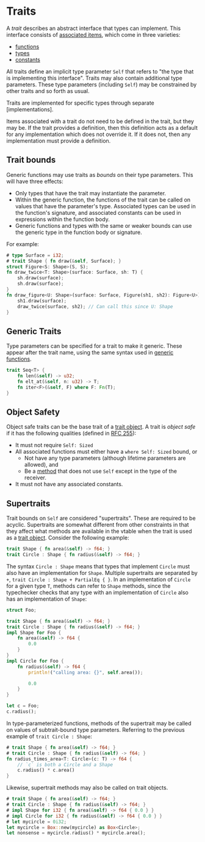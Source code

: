 # Traits

A _trait_ describes an abstract interface that types can implement. This
interface consists of [associated items], which come in three varieties:

- [functions](items/associated-items.html#associated-functions-and-methods)
- [types](items/associated-items.html#associated-types)
- [constants](items/associated-items.html#associated-constants)

All traits define an implicit type parameter `Self` that refers to "the type
that is implementing this interface". Traits may also contain additional type
parameters. These type parameters (including `Self`) may be constrained by
other traits and so forth as usual.

Traits are implemented for specific types through separate [implementations].

Items associated with a trait do not need to be defined in the trait, but they
may be. If the trait provides a definition, then this definition acts as a
default for any implementation which does not override it. If it does not, then
any implementation must provide a definition.

## Trait bounds

Generic functions may use traits as _bounds_ on their type parameters. This
will have three effects:

- Only types that have the trait may instantiate the parameter.
- Within the generic function, the functions of the trait can be called on
  values that have the parameter's type. Associated types can be used in the
  function's signature, and associated constants can be used in expressions
  within the function body.
- Generic functions and types with the same or weaker bounds can use the
  generic type in the function body or signature.

For example:

```rust
# type Surface = i32;
# trait Shape { fn draw(&self, Surface); }
struct Figure<S: Shape>(S, S);
fn draw_twice<T: Shape>(surface: Surface, sh: T) {
    sh.draw(surface);
    sh.draw(surface);
}
fn draw_figure<U: Shape>(surface: Surface, Figure(sh1, sh2): Figure<U>) {
    sh1.draw(surface);
    draw_twice(surface, sh2); // Can call this since U: Shape
}
```

## Generic Traits

Type parameters can be specified for a trait to make it generic. These appear
after the trait name, using the same syntax used in [generic
functions](items/functions.html#generic-functions).

```rust
trait Seq<T> {
    fn len(&self) -> u32;
    fn elt_at(&self, n: u32) -> T;
    fn iter<F>(&self, F) where F: Fn(T);
}
```

## Object Safety

Object safe traits can be the base trait of a [trait object]. A trait is
*object safe* if it has the following qualities (defined in [RFC 255]):

* It must not require `Self: Sized`
* All associated functions must either have a `where Self: Sized` bound, or
    * Not have any type parameters (although lifetime parameters are allowed),
      and
    * Be a [method] that does not use `Self` except in the type of the receiver.
* It must not have any associated constants.

## Supertraits

Trait bounds on `Self` are considered "supertraits". These are required to be
acyclic. Supertraits are somewhat different from other constraints in that
they affect what methods are available in the vtable when the trait is used as
a [trait object]. Consider the following example:

```rust
trait Shape { fn area(&self) -> f64; }
trait Circle : Shape { fn radius(&self) -> f64; }
```

The syntax `Circle : Shape` means that types that implement `Circle` must also
have an implementation for `Shape`. Multiple supertraits are separated by `+`,
`trait Circle : Shape + PartialEq { }`. In an implementation of `Circle` for a
given type `T`, methods can refer to `Shape` methods, since the typechecker
checks that any type with an implementation of `Circle` also has an
implementation of `Shape`:

```rust
struct Foo;

trait Shape { fn area(&self) -> f64; }
trait Circle : Shape { fn radius(&self) -> f64; }
impl Shape for Foo {
    fn area(&self) -> f64 {
        0.0
    }
}
impl Circle for Foo {
    fn radius(&self) -> f64 {
        println!("calling area: {}", self.area());

        0.0
    }
}

let c = Foo;
c.radius();
```

In type-parameterized functions, methods of the supertrait may be called on
values of subtrait-bound type parameters. Referring to the previous example of
`trait Circle : Shape`:

```rust
# trait Shape { fn area(&self) -> f64; }
# trait Circle : Shape { fn radius(&self) -> f64; }
fn radius_times_area<T: Circle>(c: T) -> f64 {
    // `c` is both a Circle and a Shape
    c.radius() * c.area()
}
```

Likewise, supertrait methods may also be called on trait objects.

```rust
# trait Shape { fn area(&self) -> f64; }
# trait Circle : Shape { fn radius(&self) -> f64; }
# impl Shape for i32 { fn area(&self) -> f64 { 0.0 } }
# impl Circle for i32 { fn radius(&self) -> f64 { 0.0 } }
# let mycircle = 0i32;
let mycircle = Box::new(mycircle) as Box<Circle>;
let nonsense = mycircle.radius() * mycircle.area();
```

[`Send`]: ../std/marker/trait.Send.html
[`Send`]: ../std/marker/trait.Sync.html
[`UnwindSafe`]: ../std/panic/trait.UnwindSafe.html
[`RefUnwindSafe`]: ../std/panic/trait.RefUnwindSafe.html
[trait object]: types.html#trait-objects
[explicit]: expressions/operator-expr.html#type-cast-expressions
[RFC 255]: https://github.com/rust-lang/rfcs/blob/master/text/0255-object-safety.md
[associated items]: items/associated-items.html
[method]: items/functions.html#methods
